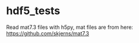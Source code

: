 # hdf5_tests
Read mat7.3 files with h5py, mat files are from here: https://github.com/skjerns/mat7.3
